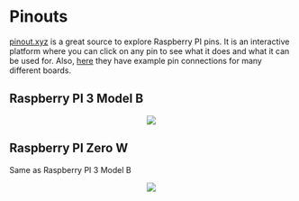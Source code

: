 # Pinouts

[pinout.xyz](https://pinout.xyz/) is a great source to explore Raspberry PI pins. It is an interactive platform where you can click on any pin to see what it does and what it can be used for. Also, [here](https://pinout.xyz/boards) they have example pin connections for many different boards.

## Raspberry PI 3 Model B

<p align="center"><img src="http://www.jameco.com/Jameco/workshop/circuitnotes/raspberry_pi_circuit_note_fig2a.jpg"></p>

## Raspberry PI Zero W
Same as Raspberry PI 3 Model B
<p align="center"><img src="http://lokspace.eu/wp-content/uploads/2017/01/Pi-Zero-Pinout-1024x496.jpg"></p>
